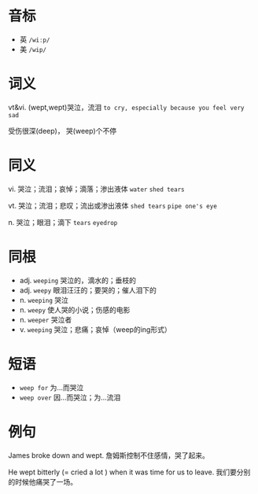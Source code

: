 # 音标

- 英 `/wiːp/`
- 美 `/wip/`

# 词义

vt&vi. (wept,wept)哭泣，流泪
`to cry, especially because you feel very sad`



受伤很深(deep)， 哭(weep)个不停

# 同义

vi. 哭泣；流泪；哀悼；滴落；渗出液体
`water` `shed tears`

vt. 哭泣；流泪；悲叹；流出或渗出液体
`shed tears` `pipe one's eye`

n. 哭泣；眼泪；滴下
`tears` `eyedrop`

# 同根

- adj. `weeping` 哭泣的，滴水的；垂枝的
- adj. `weepy` 眼泪汪汪的；要哭的；催人泪下的
- n. `weeping` 哭泣
- n. `weepy` 使人哭的小说；伤感的电影
- n. `weeper` 哭泣者
- v. `weeping` 哭泣；悲痛；哀悼（weep的ing形式）

# 短语

- `weep for` 为…而哭泣
- `weep over` 因…而哭泣；为…流泪

# 例句

James broke down and wept.
詹姆斯控制不住感情，哭了起来。

He wept bitterly (= cried a lot ) when it was time for us to leave.
我们要分别的时候他痛哭了一场。


